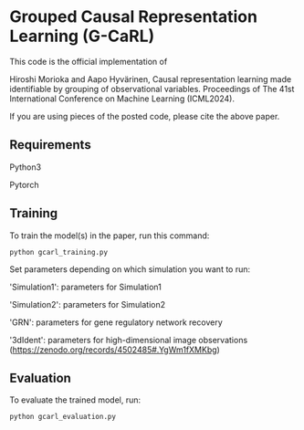 
# Grouped Causal Representation Learning (G-CaRL)

This code is the official implementation of

Hiroshi Morioka and Aapo Hyvärinen, Causal representation learning made identifiable by grouping of observational variables. Proceedings of The 41st International Conference on Machine Learning  (ICML2024).

If you are using pieces of the posted code, please cite the above paper.

## Requirements

Python3

Pytorch


## Training

To train the model(s) in the paper, run this command:

```train
python gcarl_training.py
```

Set parameters depending on which simulation you want to run:

'Simulation1': parameters for Simulation1

'Simulation2': parameters for Simulation2

'GRN': parameters for gene regulatory network recovery

'3dIdent': parameters for high-dimensional image observations (https://zenodo.org/records/4502485#.YgWm1fXMKbg)


## Evaluation

To evaluate the trained model, run:

```eval
python gcarl_evaluation.py
```
